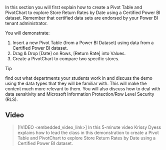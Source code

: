 In this section you will first explain how to create a Pivot Table and PivotChart to explore Store Return Rates by Date using a Certified Power BI dataset. Remember that certified data sets are endorsed by your Power BI tenant administrator.

You will demonstrate:
1. Insert a new Pivot Table (from a Power BI Dataset) using data from a Certified Power BI dataset.
1. Drag & Drop [Date] on Rows, [Return Rate] into Values.
1. Create a PivotChart to compare two specific stores.


> [!TIP]
> find out what departments your students work in and discuss the demo using the data types that they will be familiar with. This will make the content much more relevant to them.
You will also discuss how to deal with data sensitivity and Microsoft Information Protection/Row Level Security (RLS). 

## Video
> [!VIDEO <embedded_video_link>] In this 5-minute video Krissy Dyess explains how to lead the class in this demonstration to create a Pivot Table and PivotChart to explore Store Return Rates by Date using a Certified Power BI dataset. 
